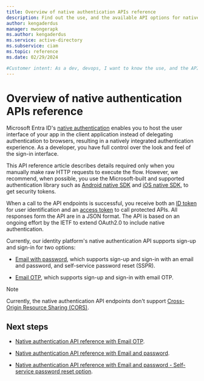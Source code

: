 ```yaml
---
title: Overview of native authentication APIs reference
description: Find out the use, and the available API options for native authentication in Microsoft Entra ID for customers 
author: kengaderdus
manager: mwongerapk
ms.author: kengaderdus
ms.service: active-directory 
ms.subservice: ciam
ms.topic: reference
ms.date: 02/29/2024

#Customer intent: As a dev, devops, I want to know the use, and the API options for native authentication in Microsoft Entra ID for customers
---
```


# Overview of native authentication APIs reference

Microsoft Entra ID's [native authentication](refer-to-native-auth-conceptual-article.md) enables you to host the user interface of your app in the client application instead of delegating authentication to browsers, resulting in a natively integrated authentication experience. As a developer, you have full control over the look and feel of the sign-in interface.

This API reference article describes details required only when you manually make raw HTTP requests to execute the flow. However, we recommend, when possible, you use the Microsoft-built and supported authentication library such as [Android native SDK](refer-to-Native-SDK-reference.md) and [iOS native SDK](refer-to-Native-SDK-reference.md), to get security tokens. 

When a call to the API endpoints is successful, you receive both an [ID token](https://learn.microsoft.com/entra/identity-platform/id-tokens) for user identification and an [access token](https://learn.microsoft.com/entra/identity-platform/access-tokens) to call protected APIs. All responses form the API are in a JSON format. The API is based on an ongoing effort by the IETF to extend OAuth2.0 to include native authentication.

Currently, our identity platform's native authentication API supports sign-up and sign-in for two options:

- [Email with password](./2-API-reference-email-password.md), which supports sign-up and sign-in with an email and password, and self-service password reset (SSPR).

- [Email OTP](./1-API-reference-email-otp.md), which supports sign-up and sign-in with email OTP.


> [!NOTE]  
> Currently, the native authentication API endpoints don't support [Cross-Origin Resource Sharing (CORS)](https://developer.mozilla.org/en-US/docs/Web/HTTP/CORS).


## Next steps

- [Native authentication API reference with Email OTP](./1-API-reference-email-otp.md).

- [Native authentication API reference with Email and password](./2-API-reference-email-password.md).

- [Native authentication API reference with Email and password - Self-service password reset option](./2-API-reference-email-password.md#self-service-password-reset-sspr).